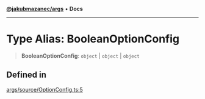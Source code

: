 [**@jakubmazanec/args**](../README.md) • **Docs**

---

# Type Alias: BooleanOptionConfig

> **BooleanOptionConfig**: `object` \| `object` \| `object`

## Defined in

[args/source/OptionConfig.ts:5](https://github.com/jakubmazanec/tools/blob/d628f137f5fc7b1bea261e1e59d468d8339ed884/packages/args/source/OptionConfig.ts#L5)
